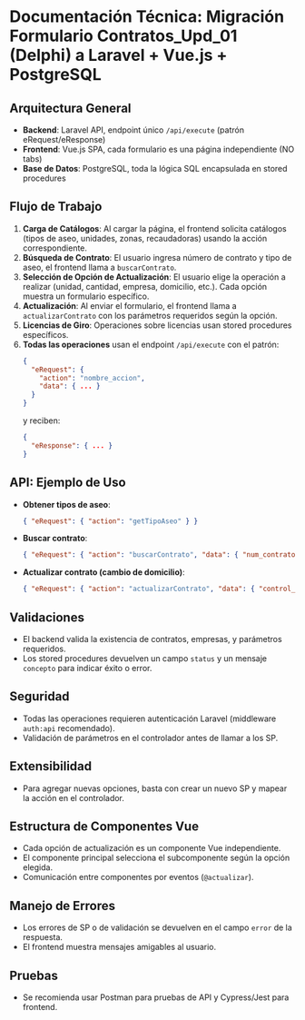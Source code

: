 # Documentación Técnica: Migración Formulario Contratos_Upd_01 (Delphi) a Laravel + Vue.js + PostgreSQL

## Arquitectura General
- **Backend**: Laravel API, endpoint único `/api/execute` (patrón eRequest/eResponse)
- **Frontend**: Vue.js SPA, cada formulario es una página independiente (NO tabs)
- **Base de Datos**: PostgreSQL, toda la lógica SQL encapsulada en stored procedures

## Flujo de Trabajo
1. **Carga de Catálogos**: Al cargar la página, el frontend solicita catálogos (tipos de aseo, unidades, zonas, recaudadoras) usando la acción correspondiente.
2. **Búsqueda de Contrato**: El usuario ingresa número de contrato y tipo de aseo, el frontend llama a `buscarContrato`.
3. **Selección de Opción de Actualización**: El usuario elige la operación a realizar (unidad, cantidad, empresa, domicilio, etc.). Cada opción muestra un formulario específico.
4. **Actualización**: Al enviar el formulario, el frontend llama a `actualizarContrato` con los parámetros requeridos según la opción.
5. **Licencias de Giro**: Operaciones sobre licencias usan stored procedures específicos.
6. **Todas las operaciones** usan el endpoint `/api/execute` con el patrón:
   ```json
   {
     "eRequest": {
       "action": "nombre_accion",
       "data": { ... }
     }
   }
   ```
   y reciben:
   ```json
   {
     "eResponse": { ... }
   }
   ```

## API: Ejemplo de Uso
- **Obtener tipos de aseo**:
  ```json
  { "eRequest": { "action": "getTipoAseo" } }
  ```
- **Buscar contrato**:
  ```json
  { "eRequest": { "action": "buscarContrato", "data": { "num_contrato": 123, "ctrol_aseo": 9 } } }
  ```
- **Actualizar contrato (cambio de domicilio)**:
  ```json
  { "eRequest": { "action": "actualizarContrato", "data": { "control_cont": 1001, "opcion": 4, "domicilio": "Av. Alcalde 123" } } }
  ```

## Validaciones
- El backend valida la existencia de contratos, empresas, y parámetros requeridos.
- Los stored procedures devuelven un campo `status` y un mensaje `concepto` para indicar éxito o error.

## Seguridad
- Todas las operaciones requieren autenticación Laravel (middleware `auth:api` recomendado).
- Validación de parámetros en el controlador antes de llamar a los SP.

## Extensibilidad
- Para agregar nuevas opciones, basta con crear un nuevo SP y mapear la acción en el controlador.

## Estructura de Componentes Vue
- Cada opción de actualización es un componente Vue independiente.
- El componente principal selecciona el subcomponente según la opción elegida.
- Comunicación entre componentes por eventos (`@actualizar`).

## Manejo de Errores
- Los errores de SP o de validación se devuelven en el campo `error` de la respuesta.
- El frontend muestra mensajes amigables al usuario.

## Pruebas
- Se recomienda usar Postman para pruebas de API y Cypress/Jest para frontend.


